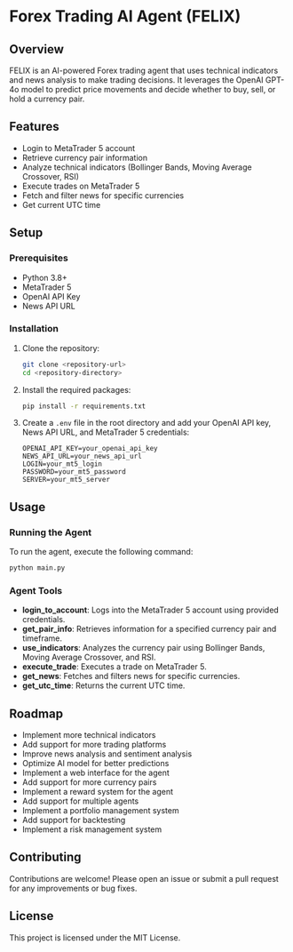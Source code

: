 # Forex Trading AI Agent (FELIX)

## Overview
FELIX is an AI-powered Forex trading agent that uses technical indicators and news analysis to make trading decisions. It leverages the OpenAI GPT-4o model to predict price movements and decide whether to buy, sell, or hold a currency pair.

## Features
- Login to MetaTrader 5 account
- Retrieve currency pair information
- Analyze technical indicators (Bollinger Bands, Moving Average Crossover, RSI)
- Execute trades on MetaTrader 5
- Fetch and filter news for specific currencies
- Get current UTC time

## Setup

### Prerequisites
- Python 3.8+
- MetaTrader 5
- OpenAI API Key
- News API URL

### Installation
1. Clone the repository:
    ```sh
    git clone <repository-url>
    cd <repository-directory>
    ```

2. Install the required packages:
    ```sh
    pip install -r requirements.txt
    ```

3. Create a `.env` file in the root directory and add your OpenAI API key, News API URL, and MetaTrader 5 credentials:
    ```env
    OPENAI_API_KEY=your_openai_api_key
    NEWS_API_URL=your_news_api_url
    LOGIN=your_mt5_login
    PASSWORD=your_mt5_password
    SERVER=your_mt5_server
    ```

## Usage

### Running the Agent
To run the agent, execute the following command:
```sh
python main.py
```

### Agent Tools
- **login_to_account**: Logs into the MetaTrader 5 account using provided credentials.
- **get_pair_info**: Retrieves information for a specified currency pair and timeframe.
- **use_indicators**: Analyzes the currency pair using Bollinger Bands, Moving Average Crossover, and RSI.
- **execute_trade**: Executes a trade on MetaTrader 5.
- **get_news**: Fetches and filters news for specific currencies.
- **get_utc_time**: Returns the current UTC time.


## Roadmap
- Implement more technical indicators
- Add support for more trading platforms
- Improve news analysis and sentiment analysis
- Optimize AI model for better predictions
- Implement a web interface for the agent
- Add support for more currency pairs
- Implement a reward system for the agent
- Add support for multiple agents
- Implement a portfolio management system
- Add support for backtesting
- Implement a risk management system

## Contributing
Contributions are welcome! Please open an issue or submit a pull request for any improvements or bug fixes.

## License
This project is licensed under the MIT License.
